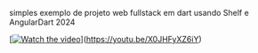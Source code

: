 simples exemplo de projeto web fullstack em dart usando Shelf e AngularDart 2024






[[![Watch the video](https://img.youtube.com/vi/nTQUwghvy5Q/default.jpg)](https://youtu.be/nTQUwghvy5Q)](https://youtu.be/X0JHFyXZ6iY)

